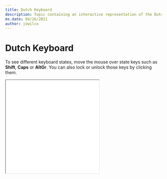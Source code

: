 ```yaml
--- 
title: Dutch Keyboard 
description: Topic containing an interactive representation of the Dutch Keyboard 
ms.date: 04/26/2021 
author: jowilco 
--- 
```

 
# Dutch Keyboard 
 
To see different keyboard states, move the mouse over state keys such as **Shift**, **Caps** or **AltGr**. You can also lock or unlock those keys by clicking them. 
 
<iframe src="kbdne.html" height="300"></iframe> 
